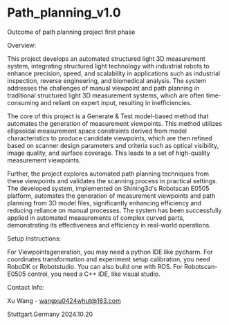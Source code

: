 # Path_planning_v1.0
Outcome of path planning project first phase


Overview: 

This project develops an automated structured light 3D measurement system, integrating structured light technology with industrial robots to enhance precision, speed, and scalability in applications such as industrial inspection, reverse engineering, and biomedical analysis. The system addresses the challenges of manual viewpoint and path planning in traditional structured light 3D measurement systems, which are often time-consuming and reliant on expert input, resulting in inefficiencies.

The core of this project is a Generate & Test model-based method that automates the generation of measurement viewpoints. This method utilizes ellipsoidal measurement space constraints derived from model characteristics to produce candidate viewpoints, which are then refined based on scanner design parameters and criteria such as optical visibility, image quality, and surface coverage. This leads to a set of high-quality measurement viewpoints.

Further, the project explores automated path planning techniques from these viewpoints and validates the scanning process in practical settings. The developed system, implemented on Shining3d's Robotscan E0505 platform, automates the generation of measurement viewpoints and path planning from 3D model files, significantly enhancing efficiency and reducing reliance on manual processes. The system has been successfully applied in automated measurements of complex curved parts, demonstrating its effectiveness and efficiency in real-world operations.


Setup Instructions: 

For Viewpointsgeneration, you may need a python IDE like pycharm.
For coordinates transformation and experiment setup calibration, you need RoboDK or Robotstudio. You can also build one with ROS.
For Robotscan-E0505 control, you need a C++ IDE, like visual studio.



Contact Info: 

Xu Wang - wangxu0424whut@163.com

Stuttgart.Germany  2024.10.20

